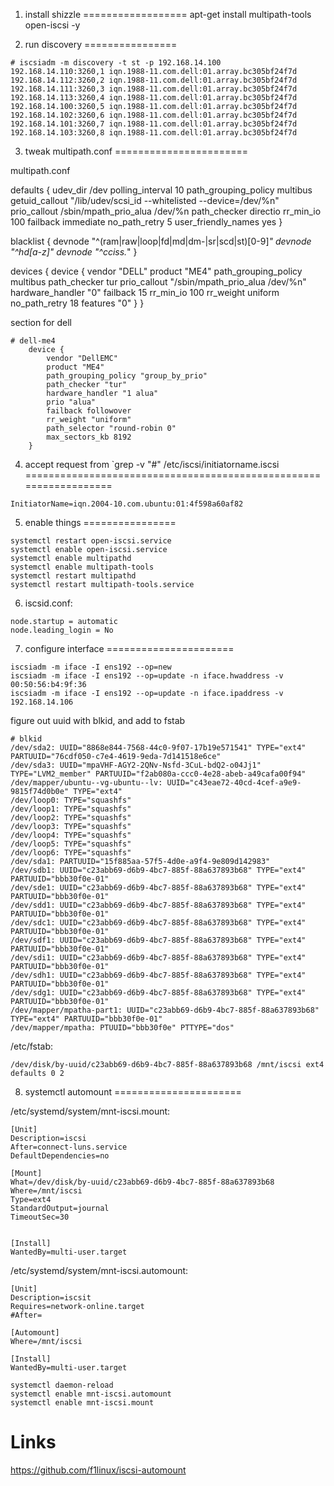 1. install shizzle
==================
apt-get install multipath-tools open-iscsi -y

2. run discovery
================

```
# iscsiadm -m discovery -t st -p 192.168.14.100
192.168.14.110:3260,1 iqn.1988-11.com.dell:01.array.bc305bf24f7d
192.168.14.112:3260,2 iqn.1988-11.com.dell:01.array.bc305bf24f7d
192.168.14.111:3260,3 iqn.1988-11.com.dell:01.array.bc305bf24f7d
192.168.14.113:3260,4 iqn.1988-11.com.dell:01.array.bc305bf24f7d
192.168.14.100:3260,5 iqn.1988-11.com.dell:01.array.bc305bf24f7d
192.168.14.102:3260,6 iqn.1988-11.com.dell:01.array.bc305bf24f7d
192.168.14.101:3260,7 iqn.1988-11.com.dell:01.array.bc305bf24f7d
192.168.14.103:3260,8 iqn.1988-11.com.dell:01.array.bc305bf24f7d
```

3. tweak multipath.conf
=======================

multipath.conf

defaults {
    udev_dir        /dev
    polling_interval 10
    path_grouping_policy    multibus
    getuid_callout  "/lib/udev/scsi_id --whitelisted --device=/dev/%n"
    prio_callout    /sbin/mpath_prio_alua /dev/%n
    path_checker    directio
    rr_min_io       100
    failback        immediate
    no_path_retry   5
    user_friendly_names yes
}

blacklist {
    devnode "^(ram|raw|loop|fd|md|dm-|sr|scd|st)[0-9]*"
    devnode "^hd[a-z]"
    devnode "^cciss.*"
}

devices {
    device {
        vendor                  "DELL"
        product                 "ME4"
        path_grouping_policy    multibus
        path_checker            tur
        prio_callout            "/sbin/mpath_prio_alua /dev/%n"
        hardware_handler        "0"
        failback                15
        rr_min_io               100
        rr_weight               uniform
        no_path_retry           18
        features                "0"
    }
}



section for dell

```
# dell-me4
    device {
        vendor "DellEMC"
        product "ME4"
        path_grouping_policy "group_by_prio"
        path_checker "tur"
        hardware_handler "1 alua"
        prio "alua"
        failback followover
        rr_weight "uniform"
        path_selector "round-robin 0"
        max_sectors_kb 8192
    }
```
 
4. accept request from `grep -v "#" /etc/iscsi/initiatorname.iscsi
==================================================================

```
InitiatorName=iqn.2004-10.com.ubuntu:01:4f598a60af82
```

5. enable things
================

```
systemctl restart open-iscsi.service 
systemctl enable open-iscsi.service 
systemctl enable multipathd
systemctl enable multipath-tools
systemctl restart multipathd
systemctl restart multipath-tools.service
```

6. iscsid.conf:

```
node.startup = automatic
node.leading_login = No
```


7. configure interface
======================

```
iscsiadm -m iface -I ens192 --op=new
iscsiadm -m iface -I ens192 --op=update -n iface.hwaddress -v 00:50:56:b4:9f:36
iscsiadm -m iface -I ens192 --op=update -n iface.ipaddress -v 192.168.14.106
```

figure out uuid with blkid, and add to fstab

```
# blkid 
/dev/sda2: UUID="8868e844-7568-44c0-9f07-17b19e571541" TYPE="ext4" PARTUUID="76cdf050-c7e4-4619-9eda-7d141518e6ce"
/dev/sda3: UUID="mpaVHF-AGY2-2QNv-Nsfd-3CuL-bdQ2-o04Jj1" TYPE="LVM2_member" PARTUUID="f2ab080a-ccc0-4e28-abeb-a49cafa00f94"
/dev/mapper/ubuntu--vg-ubuntu--lv: UUID="c43eae72-40cd-4cef-a9e9-9815f74d0b0e" TYPE="ext4"
/dev/loop0: TYPE="squashfs"
/dev/loop1: TYPE="squashfs"
/dev/loop2: TYPE="squashfs"
/dev/loop3: TYPE="squashfs"
/dev/loop4: TYPE="squashfs"
/dev/loop5: TYPE="squashfs"
/dev/loop6: TYPE="squashfs"
/dev/sda1: PARTUUID="15f885aa-57f5-4d0e-a9f4-9e809d142983"
/dev/sdb1: UUID="c23abb69-d6b9-4bc7-885f-88a637893b68" TYPE="ext4" PARTUUID="bbb30f0e-01"
/dev/sde1: UUID="c23abb69-d6b9-4bc7-885f-88a637893b68" TYPE="ext4" PARTUUID="bbb30f0e-01"
/dev/sdd1: UUID="c23abb69-d6b9-4bc7-885f-88a637893b68" TYPE="ext4" PARTUUID="bbb30f0e-01"
/dev/sdc1: UUID="c23abb69-d6b9-4bc7-885f-88a637893b68" TYPE="ext4" PARTUUID="bbb30f0e-01"
/dev/sdf1: UUID="c23abb69-d6b9-4bc7-885f-88a637893b68" TYPE="ext4" PARTUUID="bbb30f0e-01"
/dev/sdi1: UUID="c23abb69-d6b9-4bc7-885f-88a637893b68" TYPE="ext4" PARTUUID="bbb30f0e-01"
/dev/sdh1: UUID="c23abb69-d6b9-4bc7-885f-88a637893b68" TYPE="ext4" PARTUUID="bbb30f0e-01"
/dev/sdg1: UUID="c23abb69-d6b9-4bc7-885f-88a637893b68" TYPE="ext4" PARTUUID="bbb30f0e-01"
/dev/mapper/mpatha-part1: UUID="c23abb69-d6b9-4bc7-885f-88a637893b68" TYPE="ext4" PARTUUID="bbb30f0e-01"
/dev/mapper/mpatha: PTUUID="bbb30f0e" PTTYPE="dos"
```


/etc/fstab:

```
/dev/disk/by-uuid/c23abb69-d6b9-4bc7-885f-88a637893b68 /mnt/iscsi ext4 defaults 0 2
```

8. systemctl automount
======================


/etc/systemd/system/mnt-iscsi.mount:

```
[Unit]
Description=iscsi
After=connect-luns.service
DefaultDependencies=no

[Mount]
What=/dev/disk/by-uuid/c23abb69-d6b9-4bc7-885f-88a637893b68
Where=/mnt/iscsi
Type=ext4
StandardOutput=journal
TimeoutSec=30


[Install]
WantedBy=multi-user.target
```

/etc/systemd/system/mnt-iscsi.automount:

```
[Unit]
Description=iscsit
Requires=network-online.target
#After=

[Automount]
Where=/mnt/iscsi

[Install]
WantedBy=multi-user.target
```

```
systemctl daemon-reload
systemctl enable mnt-iscsi.automount 
systemctl enable mnt-iscsi.mount 
```

Links
=====

https://github.com/f1linux/iscsi-automount









